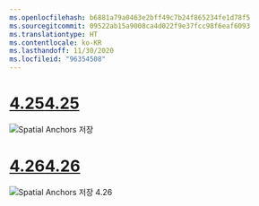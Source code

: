 ```yaml
---
ms.openlocfilehash: b6881a79a0463e2bff49c7b24f865234fe1d78f5
ms.sourcegitcommit: 09522ab15a9008ca4d022f9e37fcc98f6eaf6093
ms.translationtype: HT
ms.contentlocale: ko-KR
ms.lasthandoff: 11/30/2020
ms.locfileid: "96354508"
---
```

# <a name="425"></a>[<span data-ttu-id="ea489-101">4.25</span><span class="sxs-lookup"><span data-stu-id="ea489-101">4.25</span></span>](#tab/425)

![Spatial Anchors 저장](../images/unreal-spatialanchors-save.PNG)

# <a name="426"></a>[<span data-ttu-id="ea489-103">4.26</span><span class="sxs-lookup"><span data-stu-id="ea489-103">4.26</span></span>](#tab/426)

![Spatial Anchors 저장 4.26](../images/local-spatial-anchors-img-02.png)